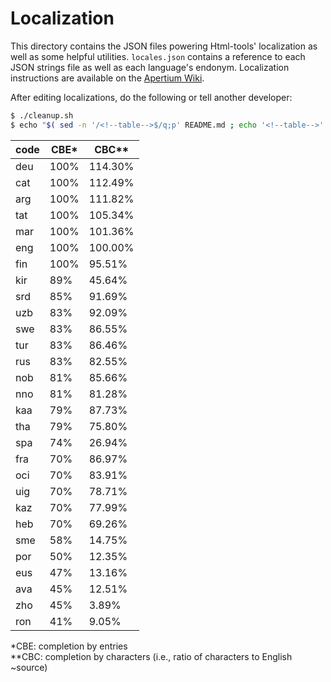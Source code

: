 Localization
============

This directory contains the JSON files powering Html-tools' localization as well as some helpful utilities. `locales.json` contains a reference to each JSON strings file as well as each language's endonym. Localization instructions are available on the [Apertium Wiki](http://wiki.apertium.org/wiki/Apertium-html-tools).

After editing localizations, do the following or tell another developer:

```bash
$ ./cleanup.sh
$ echo "$( sed -n '/<!--table-->$/q;p' README.md ; echo '<!--table-->' ; ./progresstable.sh md ; )" > README.md
```

<!--table-->
| code | CBE* | CBC** |
|------|------|-------|
| deu  | 100% | 114.30% |
| cat  | 100% | 112.49% |
| arg  | 100% | 111.82% |
| tat  | 100% | 105.34% |
| mar  | 100% | 101.36% |
| eng  | 100% | 100.00% |
| fin  | 100% | 95.51% |
| kir  | 89% | 45.64% |
| srd  | 85% | 91.69% |
| uzb  | 83% | 92.09% |
| swe  | 83% | 86.55% |
| tur  | 83% | 86.46% |
| rus  | 83% | 82.55% |
| nob  | 81% | 85.66% |
| nno  | 81% | 81.28% |
| kaa  | 79% | 87.73% |
| tha  | 79% | 75.80% |
| spa  | 74% | 26.94% |
| fra  | 70% | 86.97% |
| oci  | 70% | 83.91% |
| uig  | 70% | 78.71% |
| kaz  | 70% | 77.99% |
| heb  | 70% | 69.26% |
| sme  | 58% | 14.75% |
| por  | 50% | 12.35% |
| eus  | 47% | 13.16% |
| ava  | 45% | 12.51% |
| zho  | 45% | 3.89% |
| ron  | 41% | 9.05% |

\*CBE: completion by entries<br>
\**CBC: completion by characters (i.e., ratio of characters to English ~source)
